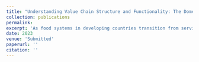 ```yaml
---
title: "Understanding Value Chain Structure and Functionality: The Domestic Onion Value Chain in Senegal"
collection: publications
permalink: 
excerpt: 'As food systems in developing countries transition from serving hyper-localized populations to serving consumers in urban centers nationally and abroad, both more and less complex value chain pathways often exist simultaneously. These pathways, which we define as unique sequences of actor types that transfer goods from producers to final consumers, may differ widely in their participants and functionalities. Hence policies aimed at upgrading “value chains” in general may miss important interactions and heterogeneity between pathways. In this paper, we suggest a framework for characterizing value chains as systems of unique pathways, which could be used for prioritization of value chain interventions. Specifically, we apply this framework to study the onion value chain in Senegal, characterizing the differences in inclusiveness, flexibility, quality recognition, and competitiveness between pathways.'
date: 2023
venue: 'Submitted'
paperurl: ''
citation: ''
---
```


